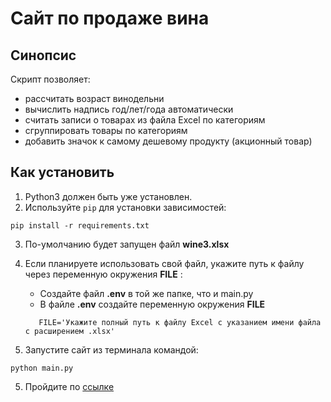 # Сайт по продаже вина

## Синопсис
Скрипт позволяет:
- рассчитать возраст винодельни
- вычислить надпись год/лет/года автоматически
- считать записи о товарах из файла Excel по категориям
- сгруппировать товары по категориям
- добавить значок к самому дешевому продукту (акционный товар)

## Как установить
1. Python3 должен быть уже установлен. 
2. Используйте `pip` для установки зависимостей:

```
pip install -r requirements.txt
```
3. По-умолчанию будет запущен файл  **wine3.xlsx** 

4. Если планируете использовать свой файл, укажите путь к файлу через переменную окружения **FILE** :
    + Создайте файл **.env** в той же папке, что и main.py
    + В файле **.env** создайте переменную окружения **FILE**
   ```
      FILE='Укажите полный путь к файлу Excel с указанием имени файла с расширением .xlsx'
      ```
   

5. Запустите сайт из терминала командой:

```
python main.py
```

5. Пройдите по [ссылке](http://127.0.0.1:8000/)
